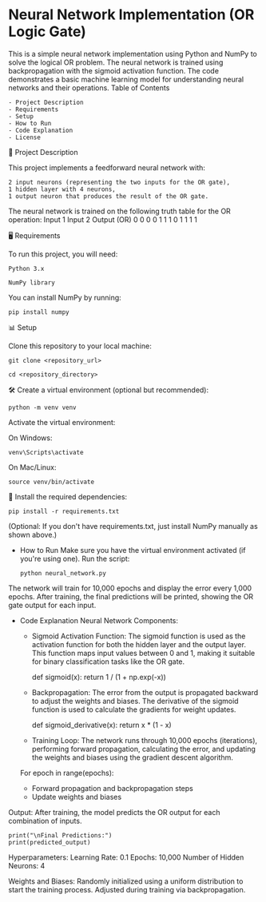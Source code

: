 # Neural Network Implementation (OR Logic Gate)

This is a simple neural network implementation using Python and NumPy to solve the logical OR problem. The neural network is trained using backpropagation with the sigmoid activation function. The code demonstrates a basic machine learning model for understanding neural networks and their operations.
Table of Contents

    - Project Description
    - Requirements
    - Setup
    - How to Run
    - Code Explanation
    - License


🚀 Project Description

This project implements a feedforward neural network with:

    2 input neurons (representing the two inputs for the OR gate),
    1 hidden layer with 4 neurons,
    1 output neuron that produces the result of the OR gate.

The neural network is trained on the following truth table for the OR operation:
Input 1	Input 2	Output (OR)
0	0	0
0	1	1
1	0	1
1	1	1


🖥️ Requirements

To run this project, you will need:

    Python 3.x
  
    NumPy library

You can install NumPy by running: 

    pip install numpy


📊  Setup

Clone this repository to your local machine:

    git clone <repository_url>
    
    cd <repository_directory>


🛠️ Create a virtual environment (optional but recommended):

    python -m venv venv


Activate the virtual environment:

On Windows:
     
    venv\Scripts\activate

On Mac/Linux:

    source venv/bin/activate


📌  Install the required dependencies:

    pip install -r requirements.txt

(Optional: If you don't have requirements.txt, just install NumPy manually as shown above.)


- How to Run
    Make sure you have the virtual environment activated (if you're using one).
    Run the script: 
    
      python neural_network.py

The network will train for 10,000 epochs and display the error every 1,000 epochs.
After training, the final predictions will be printed, showing the OR gate output for each input.

- Code Explanation
  Neural Network Components:

  - Sigmoid Activation Function: The sigmoid function is used as the activation function for both the hidden layer and the output layer. This function maps input values between 0 and 1, making it suitable for binary classification tasks 
  like the OR gate.
  
     def sigmoid(x):
     return 1 / (1 + np.exp(-x))


  - Backpropagation: The error from the output is propagated backward to adjust the weights and biases. The derivative of the sigmoid function is used to calculate the gradients for weight updates.

     def sigmoid_derivative(x):
     return x * (1 - x)


  - Training Loop: The network runs through 10,000 epochs (iterations), performing forward propagation, calculating the error, and updating the weights and biases using the gradient descent algorithm.

  For epoch in range(epochs):
    - Forward propagation and backpropagation steps
    - Update weights and biases


 Output: After training, the model predicts the OR output for each combination of inputs.

    print("\nFinal Predictions:")
    print(predicted_output)

Hyperparameters:
    Learning Rate: 0.1
    Epochs: 10,000
    Number of Hidden Neurons: 4

Weights and Biases:
    Randomly initialized using a uniform distribution to start the training process.
    Adjusted during training via backpropagation.
